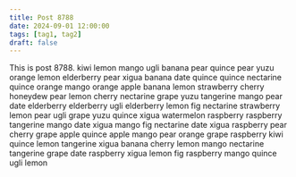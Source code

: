 ```yaml
---
title: Post 8788
date: 2024-09-01 12:00:00
tags: [tag1, tag2]
draft: false
---
```

This is post 8788.
kiwi
lemon
mango
ugli
banana
pear
quince
pear
yuzu
orange
lemon
elderberry
pear
xigua
banana
date
quince
quince
nectarine
quince
orange
mango
orange
apple
banana
lemon
strawberry
cherry
honeydew
pear
lemon
cherry
nectarine
grape
yuzu
tangerine
mango
pear
date
elderberry
elderberry
ugli
elderberry
lemon
fig
nectarine
strawberry
lemon
pear
ugli
grape
yuzu
quince
xigua
watermelon
raspberry
raspberry
tangerine
mango
date
xigua
mango
fig
nectarine
date
xigua
raspberry
pear
cherry
grape
apple
quince
apple
mango
pear
orange
grape
raspberry
kiwi
quince
lemon
tangerine
xigua
banana
cherry
lemon
mango
nectarine
tangerine
grape
date
raspberry
xigua
lemon
fig
raspberry
mango
quince
ugli
lemon
